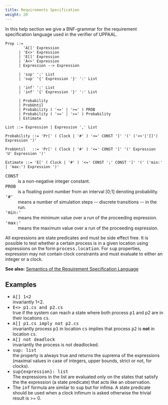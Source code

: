 ```yaml
---
title: Requirements Specification
weight: 20
---
```


In this help section we give a BNF-grammar for the requirement specification language used in the verifier of UPPAAL.

``` EBNF
Prop ::= 
        'A[]' Expression 
      | 'E<>' Expression 
      | 'E[]' Expression 
      | 'A<>' Expression 
      | Expression --> Expression  

      | 'sup' ':' List
      | 'sup' '{' Expression '}' ':' List  

      | 'inf' ':' List
      | 'inf' '{' Expression '}' ':' List  

      | Probability
      | ProbUntil
      | Probability ( '<=' | '>=' ) PROB
      | Probability ( '<=' | '>=' ) Probability
      | Estimate  

List ::= Expression | Expression ',' List  

Probability ::= 'Pr[' ( Clock | '#' ) '<=' CONST ']' '(' ('<>'|'[]') Expression ')'  

ProbUntil   ::= 'Pr[' ( Clock | '#' ) '<=' CONST ']' '(' Expression 'U' Expression ')'  

Estimate ::= 'E[' ( Clock | '#' ) '<=' CONST ';' CONST ']' '(' ('min:' | 'max:') Expression ')'
```

<dl>

<dt><tt>CONST</tt></dt>

<dd>is a non-negative integer constant.</dd>

<dt><tt>PROB</tt></dt>

<dd>is a floating point number from an interval [0;1] denoting probability.</dd>

<dt><tt>'#'</tt></dt>

<dd>means a number of simulation steps -- discrete transitions -- in the run.</dd>

<dt><tt>'min:'</tt></dt>

<dd>means the minimum value over a run of the proceeding expression.</dd>

<dt><tt>'max:'</tt></dt>

<dd>means the maximum value over a run of the proceeding expression.</dd>

</dl>

All expressions are state predicates and must be side effect free. It is possible to test whether a certain process is in a given location using expressions on the form <tt>process.location</tt>. For <tt>sup</tt> properties, expression may not contain clock constraints and must evaluate to either an integer or a clock.

**See also:** [Semantics of the Requirement Specification Language](semantics/)

## Examples

*   <tt>A[] 1<2</tt>  
    invariantly 1<2.
*   <tt>E<> p1.cs and p2.cs</tt>  
    true if the system can reach a state where both process <tt>p1</tt> and p2 are in their locations <tt>cs</tt>.
*   <tt>A[] p1.cs imply not p2.cs</tt>  
    invariantly process <tt>p1</tt> in location <tt>cs</tt> implies that process <tt>p2</tt> is **not** in location <tt>cs</tt>.
*   <tt>A[] not deadlock</tt>  
    invariantly the process is not deadlocked.
*   <tt>sup: list</tt>  
    the property is always true and returns the suprema of the expressions (maximal values in case of integers, upper bounds, strict or not, for clocks).
*   <tt>sup{expression}: list</tt>  
    The expressions in the list are evaluated only on the states that satisfy the the expression (a state predicate) that acts like an observation.
*   The <tt>inf</tt> formula are similar to <tt>sup</tt> but for infima. A state predicate should be used when a clock infimum is asked otherwise the trivial result is >= 0.